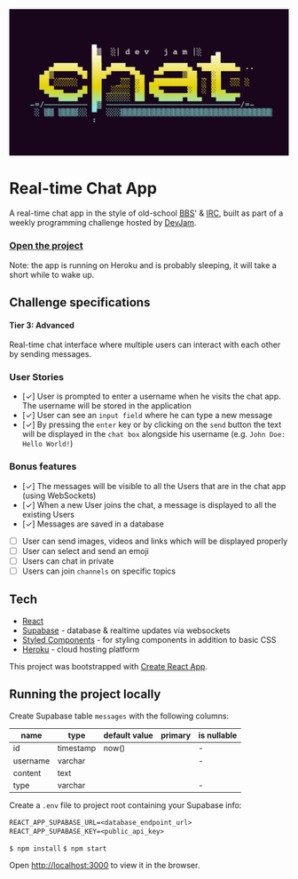 <img src="https://github.com/peippo/dev-jam-chat/blob/ed4c66aa7f5344c7ec0263c60a5c524d6c55e3bf/public/share.png" alt="Banner image">

# Real-time Chat App

A real-time chat app in the style of old-school [BBS](https://en.wikipedia.org/wiki/Bulletin_board_system)' & [IRC](https://en.wikipedia.org/wiki/Internet_Relay_Chat), built as part of a weekly programming challenge hosted by [DevJam](https://devjam.vercel.app/).

### <a href="https://dev-jam-chat.herokuapp.com/">Open the project</a>

Note: the app is running on Heroku and is probably sleeping, it will take a short while to wake up.

## Challenge specifications

#### Tier 3: Advanced

Real-time chat interface where multiple users can interact with each other by sending messages.

### User Stories

-  [✓] User is prompted to enter a username when he visits the chat app. The username will be stored in the application
-  [✓] User can see an `input field` where he can type a new message
-  [✓] By pressing the `enter` key or by clicking on the `send` button the text will be displayed in the `chat box` alongside his username (e.g. `John Doe: Hello World!`)

### Bonus features

-  [✓] The messages will be visible to all the Users that are in the chat app (using WebSockets)
-  [✓] When a new User joins the chat, a message is displayed to all the existing Users
-  [✓] Messages are saved in a database
-  [ ] User can send images, videos and links which will be displayed properly
-  [ ] User can select and send an emoji
-  [ ] Users can chat in private
-  [ ] Users can join `channels` on specific topics

## Tech

-  [React](https://reactjs.org/)
-  [Supabase](https://supabase.com/) - database & realtime updates via websockets
-  [Styled Components](https://styled-components.com/) - for styling components in addition to basic CSS
-  [Heroku](https://www.heroku.com) - cloud hosting platform

This project was bootstrapped with [Create React App](https://github.com/facebook/create-react-app).

## Running the project locally

Create Supabase table `messages` with the following columns:

| name     | type      | default value | primary | is nullable |
| -------- | --------- | ------------- | ------- | ----------- |
| id       | timestamp | now()         |         | -           |
| username | varchar   |               |         | -           |
| content  | text      |               |         |             |
| type     | varchar   |               |         | -           |

Create a `.env` file to project root containing your Supabase info:

```
REACT_APP_SUPABASE_URL=<database_endpoint_url>
REACT_APP_SUPABASE_KEY=<public_api_key>
```

`$ npm install`
`$ npm start`

Open [http://localhost:3000](http://localhost:3000) to view it in the browser.
